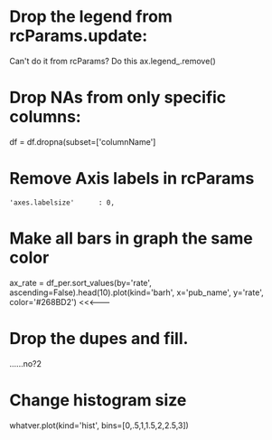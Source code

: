 # Drop the legend from rcParams.update:
Can't do it from rcParams? Do this
ax.legend_.remove() 
# Drop NAs from only specific columns:
df = df.dropna(subset=['columnName']
# Remove Axis labels in rcParams
    'axes.labelsize'      : 0,
# Make all bars in graph the same color
ax_rate = df_per.sort_values(by='rate', ascending=False).head(10).plot(kind='barh', x='pub_name', y='rate', color='#268BD2') <<<---
# Drop the dupes and fill.
......no?2
# Change histogram size
whatver.plot(kind='hist', bins=[0,.5,1,1.5,2,2.5,3])
